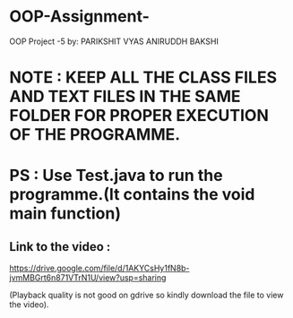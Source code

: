 # OOP-Assignment-
OOP Project -5 by:
PARIKSHIT VYAS 
ANIRUDDH BAKSHI

# NOTE : KEEP ALL THE CLASS FILES AND TEXT FILES IN THE SAME FOLDER FOR PROPER EXECUTION OF THE PROGRAMME.

# PS : Use Test.java to run the programme.(It contains the void main function)

## Link to the video : 
https://drive.google.com/file/d/1AKYCsHy1fN8b-jvmMBGrt6n871VTrN1U/view?usp=sharing

(Playback quality is not good on gdrive so kindly download the file to view the video).

